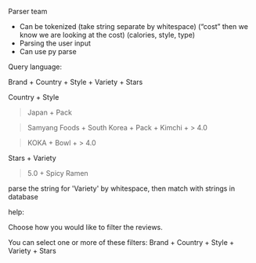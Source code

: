Parser team

* Can be tokenized (take string separate by whitespace) (“cost” then we know we are looking at the cost) (calories, style, type)
* Parsing the user input 
* Can use py parse 

Query language:

Brand + Country + Style + Variety + Stars

Country + Style 
> Japan + Pack

> Samyang Foods + South Korea + Pack + Kimchi + > 4.0

> KOKA + Bowl + > 4.0

Stars + Variety
> 5.0 + Spicy Ramen

parse the string for 'Variety' by whitespace, then match with strings in database

help:

Choose how you would like to filter the reviews. 

You can select one or more of these filters:
Brand + Country + Style + Variety + Stars 





